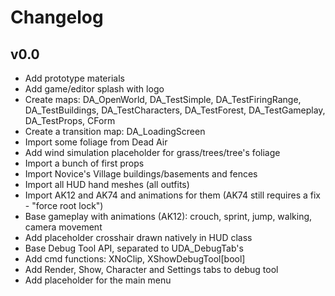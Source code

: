 # Changelog

## v0.0

- Add prototype materials
- Add game/editor splash with logo
- Create maps: DA_OpenWorld, DA_TestSimple, DA_TestFiringRange, DA_TestBuildings, DA_TestCharacters, DA_TestForest, DA_TestGameplay, DA_TestProps, CForm
- Create a transition map: DA_LoadingScreen
- Import some foliage from Dead Air
- Add wind simulation placeholder for grass/trees/tree's foliage
- Import a bunch of first props
- Import Novice's Village buildings/basements and fences
- Import all HUD hand meshes (all outfits)
- Import AK12 and AK74 and animations for them (AK74 still requires a fix - "force root lock")
- Base gameplay with animations (AK12): crouch, sprint, jump, walking, camera movement
- Add placeholder crosshair drawn natively in HUD class 
- Base Debug Tool API, separated to UDA_DebugTab's
- Add cmd functions: XNoClip, XShowDebugTool[bool]
- Add Render, Show, Character and Settings tabs to debug tool
- Add placeholder for the main menu

